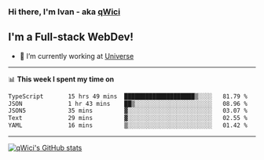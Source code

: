 ### Hi there, I'm Ivan - aka [qWici][website]

## I'm a Full-stack WebDev!
- 🔭 I’m currently working at [Universe][universe]

---

📊 **This week I spent my time on**
<!--START_SECTION:waka-->

```txt
TypeScript       15 hrs 49 mins  ████████████████████▒░░░░   81.79 %
JSON             1 hr 43 mins    ██▒░░░░░░░░░░░░░░░░░░░░░░   08.96 %
JSON5            35 mins         ▓░░░░░░░░░░░░░░░░░░░░░░░░   03.07 %
Text             29 mins         ▓░░░░░░░░░░░░░░░░░░░░░░░░   02.55 %
YAML             16 mins         ▒░░░░░░░░░░░░░░░░░░░░░░░░   01.42 %
```

<!--END_SECTION:waka-->

---

[![qWici's GitHub stats](https://github-readme-stats.vercel.app/api?username=qWici)](https://github.com/qWici/github-readme-stats)

[website]: https://devkucher.com
[twitter]: https://twitter.com/KucherDev
[linkedin]: https://www.linkedin.com/in/ivankucher
[universe]: https://universeapps.limited
